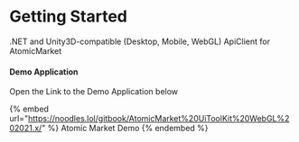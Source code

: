 # Getting Started

.NET and Unity3D-compatible (Desktop, Mobile, WebGL) ApiClient for AtomicMarket

#### Demo Application

Open the Link to the Demo Application below

{% embed url="https://noodles.lol/gitbook/AtomicMarket%20UiToolKit%20WebGL%202021.x/" %}
Atomic Market Demo
{% endembed %}
